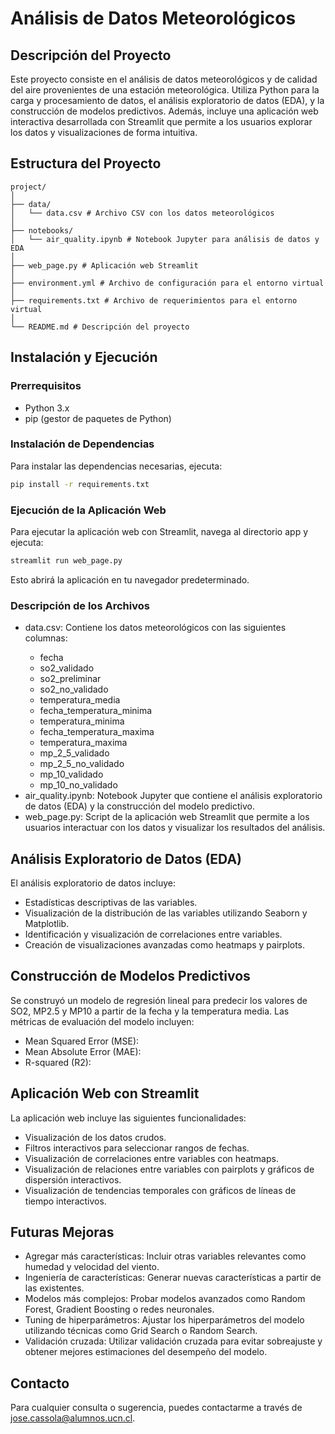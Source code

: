 # Análisis de Datos Meteorológicos

## Descripción del Proyecto

Este proyecto consiste en el análisis de datos meteorológicos y de calidad del aire provenientes de una estación
meteorológica. Utiliza Python para la carga y procesamiento de datos, el análisis exploratorio de datos (EDA), y la
construcción de modelos predictivos. Además, incluye una aplicación web interactiva desarrollada con Streamlit que
permite a los usuarios explorar los datos y visualizaciones de forma intuitiva.

## Estructura del Proyecto

```
project/
│
├── data/
│   └── data.csv # Archivo CSV con los datos meteorológicos
│
├── notebooks/
│   └── air_quality.ipynb # Notebook Jupyter para análisis de datos y EDA
│
├── web_page.py # Aplicación web Streamlit
│
├── environment.yml # Archivo de configuración para el entorno virtual
│
├── requirements.txt # Archivo de requerimientos para el entorno virtual
│
└── README.md # Descripción del proyecto
```

## Instalación y Ejecución

### Prerrequisitos

- Python 3.x
- pip (gestor de paquetes de Python)

### Instalación de Dependencias

Para instalar las dependencias necesarias, ejecuta:

```bash
pip install -r requirements.txt
```

### Ejecución de la Aplicación Web

Para ejecutar la aplicación web con Streamlit, navega al directorio app y ejecuta:

```bash
streamlit run web_page.py
```

Esto abrirá la aplicación en tu navegador predeterminado.

### Descripción de los Archivos
<ul>
    <li>data.csv: Contiene los datos meteorológicos con las siguientes columnas:</li>
        <ul>
          <li>fecha</li>
          <li>so2_validado</li>
            <li>so2_preliminar</li>
            <li>so2_no_validado</li>
            <li>temperatura_media</li>
            <li>fecha_temperatura_minima</li>
            <li>temperatura_minima</li>
            <li>fecha_temperatura_maxima</li>
            <li>temperatura_maxima</li>
            <li>mp_2_5_validado</li>
            <li>mp_2_5_no_validado</li>
            <li>mp_10_validado</li>
            <li>mp_10_no_validado</li>
        </ul>
      <li>air_quality.ipynb: Notebook Jupyter que contiene el análisis exploratorio de datos (EDA) y la construcción del modelo predictivo.</li>
      <li>web_page.py: Script de la aplicación web Streamlit que permite a los usuarios interactuar con los datos y visualizar los resultados del análisis.</li>
</ul>

## Análisis Exploratorio de Datos (EDA)
El análisis exploratorio de datos incluye:
<ul>
    <li>Estadísticas descriptivas de las variables.</li>
    <li>Visualización de la distribución de las variables utilizando Seaborn y Matplotlib.</li>
    <li>Identificación y visualización de correlaciones entre variables.</li>
    <li>Creación de visualizaciones avanzadas como heatmaps y pairplots.</li>
</ul>

## Construcción de Modelos Predictivos
Se construyó un modelo de regresión lineal para predecir los valores de SO2, MP2.5 y MP10 a partir de la fecha y la
temperatura media. Las métricas de evaluación del modelo incluyen:
<ul>
    <li>Mean Squared Error (MSE):</li>
    <li>Mean Absolute Error (MAE):</li>
    <li>R-squared (R2):</li>
</ul>

## Aplicación Web con Streamlit
La aplicación web incluye las siguientes funcionalidades:
<ul>
    <li>Visualización de los datos crudos.</li>
    <li>Filtros interactivos para seleccionar rangos de fechas.</li>
    <li>Visualización de correlaciones entre variables con heatmaps.</li>
    <li>Visualización de relaciones entre variables con pairplots y gráficos de dispersión interactivos.</li>
    <li>Visualización de tendencias temporales con gráficos de líneas de tiempo interactivos.</li>
</ul>

## Futuras Mejoras
<ul>
    <li>Agregar más características: Incluir otras variables relevantes como humedad y velocidad del viento.</li>
    <li>Ingeniería de características: Generar nuevas características a partir de las existentes.</li>
    <li>Modelos más complejos: Probar modelos avanzados como Random Forest, Gradient Boosting o redes neuronales.</li>
    <li>Tuning de hiperparámetros: Ajustar los hiperparámetros del modelo utilizando técnicas como Grid Search o Random Search.</li>
    <li>Validación cruzada: Utilizar validación cruzada para evitar sobreajuste y obtener mejores estimaciones del desempeño del modelo.</li>
</ul>

## Contacto
Para cualquier consulta o sugerencia, puedes contactarme a través de jose.cassola@alumnos.ucn.cl.